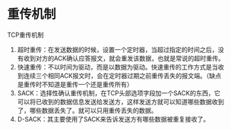 # 重传机制
TCP重传机制
1. 超时重传：在发送数据的时候，设置一个定时器，当超过指定的时间之后，没有收到对方的ACK确认应答报文，就会重发该数据，也就是常说的超时重传。
2. 快速重传：不以时间为驱动，而是以数据为驱动。快速重传的工作方式是当收到连续三个相同ACK报文时，会在定时器过期之前重传丢失的报文端。（缺点是重传时不知道是重传一个还是重传所有）
3. SACK：选择性确认重传机制，在TCP头部选项字段加一个SACK的东西，它可以将已收到的数据信息发送给发送方，这样发送方就可以知道哪些数据收到了，哪些数据丢失了。就可以只用重传丢失的数据。
4. D-SACK：其主要使用了SACK来告诉发送方有哪些数据被重复接收了。
